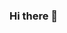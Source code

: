 ### Hi there 👋

<!--
**Suraksha-Rajagopalan/Suraksha-Rajagopalan** is a ✨ _special_ ✨ repository because its `README.md` (this file) appears on your GitHub profile.

Here are some ideas to get you started:

- 🔭 I’m currently working on ML-AI
- 🌱 I’m currently learning C and ML
- 📫 How to reach me: You can reach me via
   [My LinkedIn] (https://www.linkedin.com/in/suraksha-rajagopalan-9769891b7/)
- 😄 My interests : 
- ⚡ Fun fact: ...
-->
